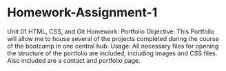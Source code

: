 # Homework-Assignment-1
Unit 01 HTML, CSS, and Git Homework: Portfolio
Objective:
This Portfolio will allow me to house several of the projects completed during the course of the bootcamp in one central hub.
Usage:
All necessary files for opening the structure of the portfolio are included, including images and CSS files. Also included are a contact and portfolio page.